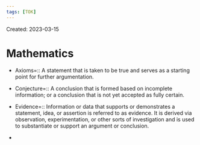 ```yaml
---
tags: [TOK] 
---
```

Created: 2023-03-15

# Mathematics

- Axioms=:: A statement that is taken to be true and serves as a starting point for further argumentation.
<!--SR:!2023-04-02,2,190-->
- Conjecture=:: A conclusion that is formed based on incomplete information; or a conclusion that is not yet accepted as fully certain.
<!--SR:!2023-04-02,2,190-->
- Evidence=:: Information or data that supports or demonstrates a statement, idea, or assertion is referred to as evidence. It is derived via observation, experimentation, or other sorts of investigation and is used to substantiate or support an argument or conclusion.
<!--SR:!2023-04-02,2,190-->
- 
